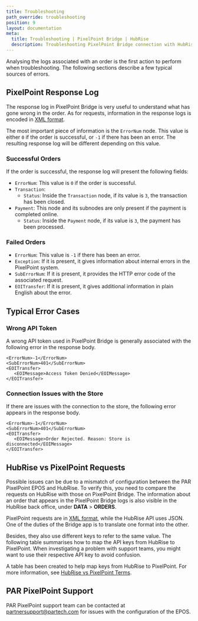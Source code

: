 ```yaml
---
title: Troubleshooting
path_override: troubleshooting
position: 9
layout: documentation
meta:
  title: Troubleshooting | PixelPoint Bridge | HubRise
  description: Troubleshooting PixelPoint Bridge connection with HubRise for your EPOS and other apps to work as a cohesive whole. Connect apps and synchronise your data.
---
```


Analysing the logs associated with an order is the first action to perform when troubleshooting. The following sections describe a few typical sources of errors.

## PixelPoint Response Log

The response log in PixelPoint Bridge is very useful to understand what has gone wrong in the order. As for requests, information in the response logs is encoded in [XML format](/apps/pixelpoint-bridge/understanding-logs#xml-primer).

The most important piece of information is the `ErrorNum` node. This value is either `0` if the order is successful, or `-1` if there has been an error. The resulting response log will be different depending on this value.

### Successful Orders

If the order is successful, the response log will present the following fields:

- `ErrorNum`: This value is `0` if the order is successful.
- `Transaction`:
  - `Status`: Inside the `Transaction` node, if its value is `3`, the transaction has been closed.
- `Payment`: This node and its subnodes are only present if the payment is completed online.
  - `Status`: Inside the `Payment` node, if its value is `3`, the payment has been processed.

### Failed Orders

- `ErrorNum`: This value is `-1` if there has been an error.
- `Exception`: If it is present, it gives information about internal errors in the PixelPoint system.
- `SubErrorNum`: If it is present, it provides the HTTP error code of the associated request.
- `EOITransfer`: If it is present, it gives additional information in plain English about the error.

## Typical Error Cases

### Wrong API Token

A wrong API token used in PixelPoint Bridge is generally associated with the following error in the response body.

```
<ErrorNum>-1</ErrorNum>
<SubErrorNum>401</SubErrorNum>
<EOITransfer>
   <EOIMessage>Access Token Denied</EOIMessage>
</EOITransfer>

```

### Connection Issues with the Store

If there are issues with the connection to the store, the following error appears in the response body.

```
<ErrorNum>-1</ErrorNum>
<SubErrorNum>401</SubErrorNum>
<EOITransfer>
   <EOIMessage>Order Rejected. Reason: Store is disconnected</EOIMessage>
</EOITransfer>

```

## HubRise vs PixelPoint Requests

Possible issues can be due to a mismatch of configuration between the PAR PixelPoint EPOS and HubRise. To verify this, you need to compare the requests on HubRise with those on PixelPoint Bridge. The information about an order that appears in the PixelPoint Bridge logs is also visible in the HubRise back office, under **DATA** > **ORDERS**.

PixelPoint requests are in [XML format](/apps/pixelpoint-bridge/understanding-logs#xml-primer), while the HubRise API uses JSON. One of the duties of the Bridge app is to translate one format into the other.

Besides, they also use different keys to refer to the same value. The following table summarises how to map the API keys from HubRise to PixelPoint. When investigating a problem with support teams, you might want to use their respective API key to avoid confusion.

A table has been created to help map keys from HubRise to PixelPoint. For more information, see [HubRise vs PixelPoint Terms](/apps/pixelpoint-bridge/terminology).

## PAR PixelPoint Support

PAR PixelPoint support team can be contacted at partnersupport@partech.com for issues with the configuration of the EPOS.
